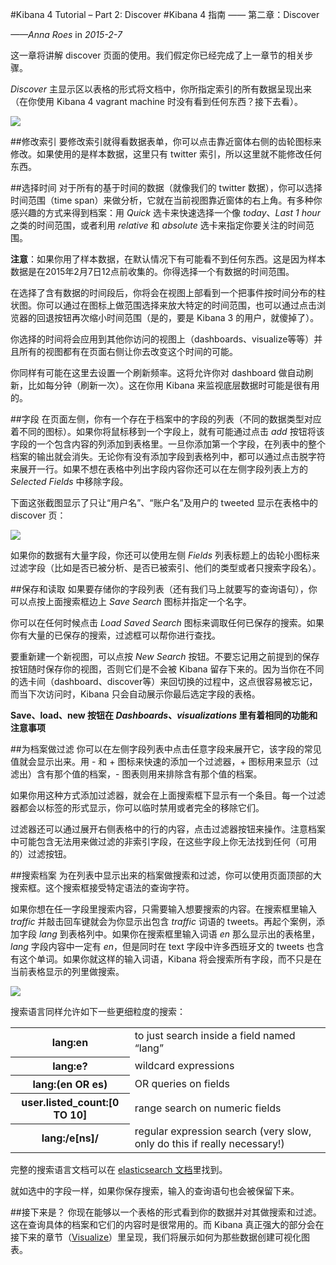 #Kibana 4 Tutorial – Part 2: Discover
#Kibana 4 指南 —— 第二章：Discover

*——Anna Roes* in *2015-2-7*

这一章将讲解 discover 页面的使用。我们假定你已经完成了上一章节的相关步骤。

*Discover* 主显示区以表格的形式将文档中，你所指定索引的所有数据呈现出来（在你使用 Kibana 4 vagrant machine 时没有看到任何东西？接下去看）。

[![](https://www.timroes.de/wp-content/uploads/2015/02/discover-unfiltered-300x169.png)](https://www.timroes.de/wp-content/uploads/2015/02/discover-unfiltered.png)

##修改索引
要修改索引就得看数据表单，你可以点击靠近窗体右侧的齿轮图标来修改。如果使用的是样本数据，这里只有 twitter 索引，所以这里就不能修改任何东西。

##选择时间
对于所有的基于时间的数据（就像我们的 twitter 数据），你可以选择时间范围（time span）来做分析，它就在当前视图靠近窗体的右上角。有多种你感兴趣的方式来得到档案：用 *Quick* 选卡来快速选择一个像 *today*、*Last 1 hour* 之类的时间范围，或者利用 *relative* 和 *absolute* 选卡来指定你要关注的时间范围。

**注意**：如果你用了样本数据，在默认情况下有可能看不到任何东西。这是因为样本数据是在2015年2月7日12点前收集的。你得选择一个有数据的时间范围。

在选择了含有数据的时间段后，你将会在视图上部看到一个把事件按时间分布的柱状图。你可以通过在图标上做范围选择来放大特定的时间范围，也可以通过点击浏览器的回退按钮再次缩小时间范围（是的，要是 Kibana 3 的用户，就傻掉了）。

你选择的时间将会应用到其他你访问的视图上（dashboards、visualize等等）并且所有的视图都有在页面右侧让你去改变这个时间的可能。

你同样有可能在这里去设置一个刷新频率。这将允许你对 dashboard 做自动刷新，比如每分钟（刷新一次）。这在你用 Kibana 来监视底层数据时可能是很有用的。

##字段
在页面左侧，你有一个存在于档案中的字段的列表（不同的数据类型对应着不同的图标）。如果你将鼠标移到一个字段上，就有可能通过点击 *add* 按钮将该字段的一个包含内容的列添加到表格里。一旦你添加第一个字段，在列表中的整个档案的输出就会消失。无论你有没有添加字段到表格列中，都可以通过点击脱字符来展开一行。如果不想在表格中列出字段内容你还可以在左侧字段列表上方的 *Selected Fields* 中移除字段。

下面这张截图显示了只让“用户名”、“账户名”及用户的 tweeted 显示在表格中的 discover 页：

[![](https://www.timroes.de/wp-content/uploads/2015/02/discover-columns-300x169.png)](https://www.timroes.de/wp-content/uploads/2015/02/discover-columns.png)

如果你的数据有大量字段，你还可以使用左侧 *Fields* 列表标题上的齿轮小图标来过滤字段（比如是否已被分析、是否已被索引、他们的类型或者只搜索字段名）。

##保存和读取
如果要存储你的字段列表（还有我们马上就要写的查询语句），你可以点按上面搜索框边上 *Save Search* 图标并指定一个名字。

你可以在任何时候点击 *Load Saved Search* 图标来调取任何已保存的搜索。如果你有大量的已保存的搜索，过滤框可以帮你进行查找。

要重新建一个新视图，可以点按 *New Search* 按钮。不要忘记用之前提到的保存按钮随时保存你的视图，否则它们是不会被 Kibana 留存下来的。因为当你在不同的选卡间（dashboard、discover等）来回切换的过程中，这点很容易被忘记，而当下次访问时，Kibana 只会自动展示你最后选定字段的表格。

**Save、load、new 按钮在 *Dashboards*、*visualizations* 里有着相同的功能和注意事项**

##为档案做过滤
你可以在左侧字段列表中点击任意字段来展开它，该字段的常见值就会显示出来。用 - 和 + 图标来快速的添加一个过滤器，+ 图标用来显示（过滤出）含有那个值的档案，- 图表则用来排除含有那个值的档案。

如果你用这种方式添加过滤器，就会在上面搜索框下显示有一个条目。每一个过滤器都会以标签的形式显示，你可以临时禁用或者完全的移除它们。

过滤器还可以通过展开右侧表格中的行的内容，点击过滤器按钮来操作。注意档案中可能包含无法用来做过滤的非索引字段，在这些字段上你无法找到任何（可用的）过滤按钮。

##搜索档案
为在列表中显示出来的档案做搜索和过滤，你可以使用页面顶部的大搜索框。这个搜索框接受特定语法的查询字符。

如果你想在任一字段里搜索内容，只需要输入想要搜索的内容。在搜索框里输入 *traffic* 并敲击回车键就会为你显示出包含 *traffic* 词语的 tweets。再起个案例，添加字段 *lang* 到表格列中。如果你在搜索框里输入词语 *en* 那么显示出的表格里，*lang* 字段内容中一定有 *en*，但是同时在 text 字段中许多西班牙文的 tweets 也含有这个单词。如果你就这样的输入词语，Kibana 将会搜索所有字段，而不只是在当前表格显示的列里做搜索。

[![](https://www.timroes.de/wp-content/uploads/2015/02/discover-search-en-300x169.png)](https://www.timroes.de/wp-content/uploads/2015/02/discover-search-en.png)

搜索语言同样允许如下一些更细粒度的搜索：

<table>
	<tbody>
		<tr>
			<th>lang:en</th>
			<td>to just search inside a field named “lang”</td>
		</tr>
		<tr>
			<th>lang:e?</th>
			<td>wildcard expressions</td>
		</tr>
		<tr>
			<th>lang:(en OR es)</th>
			<td>OR queries on fields</td>
		</tr>
		<tr>
			<th>user.listed_count:[0 TO 10]</th>
			<td>range search on numeric fields</td>
		</tr>
		<tr>
			<th>lang:/e[ns]/</th>
			<td>regular expression search (very slow, only do this if really necessary!)</td>
		</tr>
	</tbody>
</table>

完整的搜索语言文档可以在 [elasticsearch 文档](http://www.elasticsearch.org/guide/en/elasticsearch/reference/current/query-dsl-query-string-query.html#query-string-syntax)里找到。

就如选中的字段一样，如果你保存搜索，输入的查询语句也会被保留下来。

##接下来是？
你现在能够以一个表格的形式看到你的数据并对其做搜索和过滤。这在查询具体的档案和它们的内容时是很常用的。而 Kibana 真正强大的部分会在接下来的章节（[Visualize](https://www.timroes.de/2015/02/07/kibana-4-tutorial-part-3-visualize/)）里呈现，我们将展示如何为那些数据创建可视化图表。
